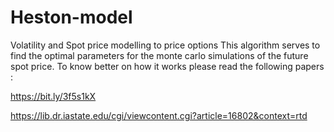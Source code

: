 # Heston-model
Volatility and Spot price modelling to price options 
This algorithm serves to find the optimal parameters for the monte carlo simulations of the future spot price.
To know better on how it works please read the following papers :

https://bit.ly/3f5s1kX

https://lib.dr.iastate.edu/cgi/viewcontent.cgi?article=16802&context=rtd


